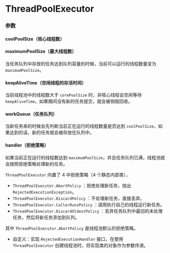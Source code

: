 # ThreadPoolExecutor

### 参数

#### coolPoolSize（核心线程数）



#### maximumPoolSize（最大线程数）

当任务队列中存放的任务达到队列容量的时候，当前可以运行的线程数量变为 `maximumPoolSize`。


#### keepAliveTime（空闲线程的存活时间）

当前线程池中的线程数大于 `corePoolSize` 时，非核心线程会空闲等待 `keepAliveTime`，如果期间没有新的任务提交，就会被销毁回收。


#### workQueue（任务队列）

当新任务来的时候会先判断当前正在运行的线程数量是否达到 `coolPoolSize`，如果达到的话，新的任务就会被存放在队列中。


#### handler（拒绝策略）

如果当前正在运行的线程数达到 `maximumPoolSize`，并且任务队列已满，线程池就会按照拒绝策略处理新的任务。

`ThreadPoolExecutor` 内置了 4 中拒绝策略（4 个静态内部类），

- `ThreadPoolExecutor.AbortPolicy` ：拒绝处理新任务，抛出 `RejectedExecutionException`。
- `ThreadPoolExecutor.DiscardPolicy` ：不处理新任务，直接丢弃。
- `ThreadPoolExecutor.CallerRunsPolicy` ：调用执行自己的线程运行新任务。
- `ThreadPoolExecutor.DiscardOldestPolicy` ：丢弃任务队列中最旧的未处理任务，然后将新任务添加到队列。

其中 `ThreadPoolExecutor.AbortPolicy` 是线程池默认的拒绝策略。

- 自定义：实现 `RejectedExecutionHandler` 接口，在使用 `ThreadPoolExecutor` 创建线程池时，将实现类的对象作为参数传递。